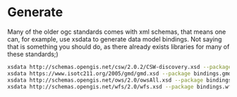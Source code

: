 Generate
========

Many of the older ogc standards comes with xml schemas, that means one can, for example, use xsdata to generate data model bindings. Not saying that is something you should do, as there already exists libraries for many of these standards;)

```bash
xsdata http://schemas.opengis.net/csw/2.0.2/CSW-discovery.xsd --package bindings.csw --config xsdata.xml
xsdata https://www.isotc211.org/2005/gmd/gmd.xsd --package bindings.gmd --config xsdata.xml
xsdata http://schemas.opengis.net/ows/2.0/owsAll.xsd --package bindings.ows --config xsdata.xml
xsdata http://schemas.opengis.net/wfs/2.0/wfs.xsd --package bindings.wfs --config xsdata.xml
```

